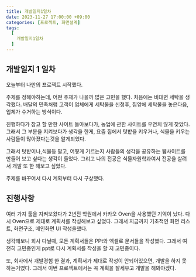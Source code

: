 ```yaml
---
title: 개발일지1일차
date: 2023-11-27 17:00:00 +09:00
categories: [프로젝트, 화면설계]
tags:
  [
    개발일지1일차
  ]
---
```




## 개발일지 1 일차
<p>오늘부터 나만의 프로젝트 시작했다. </p>

<p>주제를 정해야하는데, 어떤 주제가 나을까 많은 고민을 했다. 처음에는 비대면 세탁을 생각했다. 배달의 민족처럼 고객이 업체에게 세탁물을 신청후, 집앞에 세탁물을 놓은다음, 업체가 수거하는 방식이다.</p>

<p>진행하다가 참고 할 만한 사이트 돌아보다가, 농업에 관한 사이트를 우연치 않게 찾았다. 그래서 그 부분을 지켜보다가 생각을 한게, 요즘 집에서 텃밭을 키우거나, 식물을 키우는 사람들이 많아졌다는것을 알게되었다.</p>

<p>그래서 텃밭이나,식물등 팔고, 어떻게 기르는지 사람들의 생각을 공유하는 웹사이트를 만들어 보고 싶다는 생각이 들었다. 그리고 나의 전공은 식물자원학과여서 전공을 살려서 개발 또 한 해보고 싶었다.</p>

<p>주제를 바꾸어서 다시 계획부터 다시 구상했다. </p>

## 진행사항 
<p>여러 가지 툴을 지켜보왔다가 2년전 학원에서 카카오 Oven을 사용했던 기억이 났다. 다시 Oven으로 제대로 계획서를 작성해보고 싶었다. 그래서 지금까지 기초적인 화면 리스트, 화면구조, 메인화면 UI 작성을했다.</p>
<p>생각해보니 회사 다닐때, 모든 계획서들은 PPt와 엑셀로 문서들을 작성했다. 그래서 여전히 고민중인게 ppt로 다시 계획서를 작성을 할 지 고민중이다.</p>
<p>또, 회사에서 개발경험 한 결과, 계획서가 제대로 작성이 안되어있으면, 개발을 하지 못하는거였다. 그래서 이번 프로젝트에서는 꼭 계획을 잘세우고 개발을 해봐야겠다.</p>



